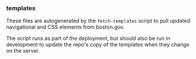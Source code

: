 ### templates

These files are autogenerated by the `fetch-templates` script to pull updated
navigational and CSS elements from boston.gov.

The script runs as part of the deployment, but should also be run in development
to update the repo's copy of the templates when they change on the server.
